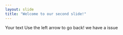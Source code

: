 ```yaml
---
layout: slide
title: "Welcome to our second slide!"
---
```

Your text
Use the left arrow to go back!
we have a issue

